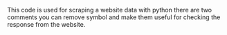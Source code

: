 This code is used for scraping a website data with python there are two comments you can remove symbol and make them useful for checking the response from the website.

